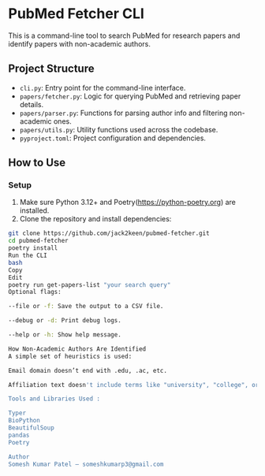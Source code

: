 # PubMed Fetcher CLI

This is a command-line tool to search PubMed for research papers and identify papers with non-academic authors.

## Project Structure

- `cli.py`: Entry point for the command-line interface.
- `papers/fetcher.py`: Logic for querying PubMed and retrieving paper details.
- `papers/parser.py`: Functions for parsing author info and filtering non-academic ones.
- `papers/utils.py`: Utility functions used across the codebase.
- `pyproject.toml`: Project configuration and dependencies.

## How to Use

### Setup

1. Make sure Python 3.12+ and Poetry(https://python-poetry.org) are installed.
2. Clone the repository and install dependencies:

```bash
git clone https://github.com/jack2keen/pubmed-fetcher.git
cd pubmed-fetcher
poetry install
Run the CLI
bash
Copy
Edit
poetry run get-papers-list "your search query"
Optional flags:

--file or -f: Save the output to a CSV file.

--debug or -d: Print debug logs.

--help or -h: Show help message.

How Non-Academic Authors Are Identified
A simple set of heuristics is used:

Email domain doesn’t end with .edu, .ac, etc.

Affiliation text doesn't include terms like "university", "college", or "institute".

Tools and Libraries Used :

Typer
BioPython
BeautifulSoup
pandas
Poetry

Author
Somesh Kumar Patel – someshkumarp3@gmail.com
